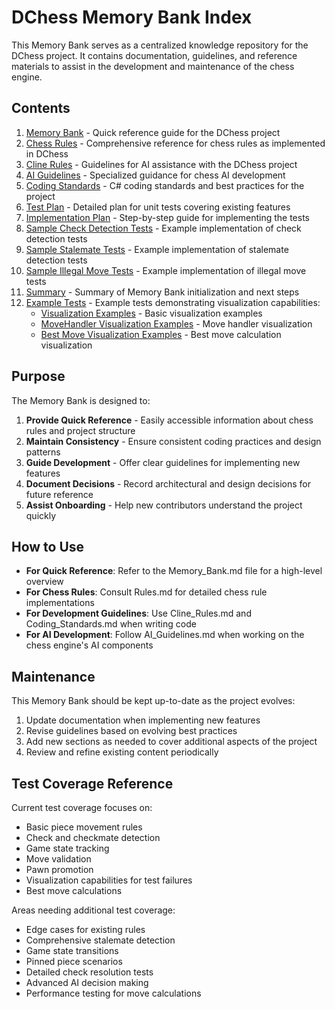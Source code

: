 # DChess Memory Bank Index

This Memory Bank serves as a centralized knowledge repository for the DChess project. It contains documentation, guidelines, and reference materials to assist in the development and maintenance of the chess engine.

## Contents

1. [Memory Bank](./Memory_Bank.md) - Quick reference guide for the DChess project
2. [Chess Rules](./Rules.md) - Comprehensive reference for chess rules as implemented in DChess
3. [Cline Rules](./Cline_Rules.md) - Guidelines for AI assistance with the DChess project
4. [AI Guidelines](./AI_Guidelines.md) - Specialized guidance for chess AI development
5. [Coding Standards](./Coding_Standards.md) - C# coding standards and best practices for the project
6. [Test Plan](./Test_Plan.md) - Detailed plan for unit tests covering existing features
7. [Implementation Plan](./Implementation_Plan.md) - Step-by-step guide for implementing the tests
8. [Sample Check Detection Tests](./Sample_CheckDetectionTests.cs) - Example implementation of check detection tests
9. [Sample Stalemate Tests](./Sample_StalemateTests.cs) - Example implementation of stalemate detection tests
10. [Sample Illegal Move Tests](./Sample_IllegalMoveTests.cs) - Example implementation of illegal move tests
11. [Summary](./Summary.md) - Summary of Memory Bank initialization and next steps
12. [Example Tests](../test/DChess.Test.Unit/Examples/) - Example tests demonstrating visualization capabilities:
    - [Visualization Examples](../test/DChess.Test.Unit/Examples/VisualizationExampleTests.cs) - Basic visualization examples
    - [MoveHandler Visualization Examples](../test/DChess.Test.Unit/Examples/MoveHandlerVisualizationExampleTests.cs) - Move handler visualization
    - [Best Move Visualization Examples](../test/DChess.Test.Unit/Examples/BestMoveVisualizationExampleTests.cs) - Best move calculation visualization

## Purpose

The Memory Bank is designed to:

1. **Provide Quick Reference** - Easily accessible information about chess rules and project structure
2. **Maintain Consistency** - Ensure consistent coding practices and design patterns
3. **Guide Development** - Offer clear guidelines for implementing new features
4. **Document Decisions** - Record architectural and design decisions for future reference
5. **Assist Onboarding** - Help new contributors understand the project quickly

## How to Use

- **For Quick Reference**: Refer to the Memory_Bank.md file for a high-level overview
- **For Chess Rules**: Consult Rules.md for detailed chess rule implementations
- **For Development Guidelines**: Use Cline_Rules.md and Coding_Standards.md when writing code
- **For AI Development**: Follow AI_Guidelines.md when working on the chess engine's AI components

## Maintenance

This Memory Bank should be kept up-to-date as the project evolves:

1. Update documentation when implementing new features
2. Revise guidelines based on evolving best practices
3. Add new sections as needed to cover additional aspects of the project
4. Review and refine existing content periodically

## Test Coverage Reference

Current test coverage focuses on:

- Basic piece movement rules
- Check and checkmate detection
- Game state tracking
- Move validation
- Pawn promotion
- Visualization capabilities for test failures
- Best move calculations

Areas needing additional test coverage:

- Edge cases for existing rules
- Comprehensive stalemate detection
- Game state transitions
- Pinned piece scenarios
- Detailed check resolution tests
- Advanced AI decision making
- Performance testing for move calculations
